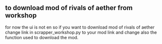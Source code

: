 ## to download mod of rivals of aether from workshop
for now the ui is not en so if you want to download mod of rivals of aether change link in scrapper_workshop.py to your mod link and change also the function used to download the mod.